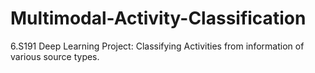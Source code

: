 # Multimodal-Activity-Classification
6.S191 Deep Learning Project: Classifying Activities from information of various source types. 
